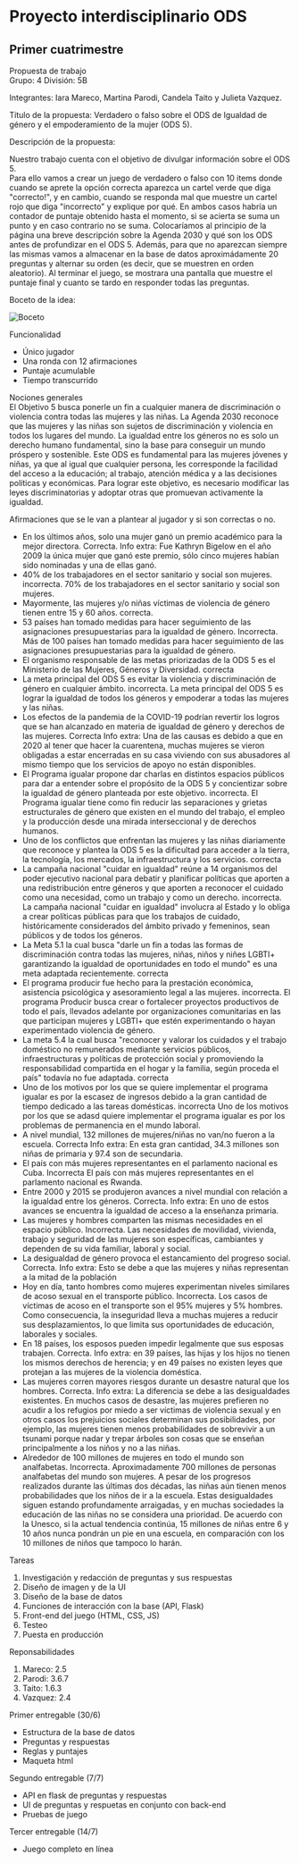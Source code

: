 # Proyecto interdisciplinario ODS
## Primer cuatrimestre
Propuesta de trabajo<br/>
Grupo: 4 División: 5B 

Integrantes: Iara Mareco, Martina Parodi, Candela Taito y Julieta Vazquez.

Título de la propuesta: Verdadero o falso sobre el ODS de Igualdad de género y el empoderamiento de la mujer (ODS 5).

Descripción de la propuesta: <br/>

Nuestro trabajo cuenta con el objetivo de divulgar información sobre el ODS 5.<br/>
Para ello vamos a crear un juego de verdadero o falso con 10 items donde cuando se aprete la opción correcta aparezca un cartel verde que diga "correcto!", y en cambio, cuando se responda mal que muestre un cartel rojo que diga "incorrecto" y explique por qué. En ambos casos habría un contador de puntaje obtenido hasta el momento, si se acierta se suma un punto y en caso contrario no se suma. Colocaríamos al principio de la página una breve descripción sobre la Agenda 2030 y qué son los ODS antes de profundizar en el ODS 5. Además, para que no aparezcan siempre las mismas vamos a almacenar en la base de datos aproximádamente 20 preguntas y alternar su orden (es decir, que se muestren en orden aleatorio). Al terminar el juego, se mostrara una pantalla que muestre el puntaje final y cuanto se tardo en responder todas las preguntas.

Boceto de la idea:

![Boceto](https://user-images.githubusercontent.com/100932704/175573120-eaf5c856-8a73-48f9-a44b-be86ff9d837e.jpg)

Funcionalidad <br/>
- Único jugador <br/>
- Una ronda con 12 afirmaciones <br/>
- Puntaje acumulable <br/>
- Tiempo transcurrido <br/>

Nociones generales <br/>
El Objetivo 5 busca ponerle un fin a cualquier manera de discriminación o violencia contra todas las mujeres y las niñas.
La Agenda 2030 reconoce que las mujeres y las niñas son sujetos de discriminación y violencia en todos los lugares del mundo. La igualdad entre los géneros no es solo un derecho humano fundamental, sino la base para conseguir un mundo próspero y sostenible. Este ODS es fundamental para las mujeres jóvenes y niñas, ya que al igual que cualquier persona, les corresponde la facilidad del acceso a la educación; al trabajo, atención médica y a las decisiones políticas y económicas. Para  lograr este objetivo, es necesario modificar las leyes discriminatorias y adoptar otras que promuevan activamente la igualdad.

Afirmaciones que se le van a plantear al jugador y si son correctas o no. <br/>
- En los últimos años, solo una mujer ganó un premio académico para la mejor directora. Correcta. Info extra: Fue Kathryn Bigelow en el año 2009 la única mujer que ganó este premio, sólo cinco mujeres habían sido nominadas y una de ellas ganó.
- 40% de los trabajadores en el sector sanitario y social son mujeres. incorrecta. 70% de los trabajadores en el sector sanitario y social son mujeres.
- Mayormente, las mujeres y/o niñas víctimas de violencia de género tienen entre 15 y 60 años. correcta.
- 53 países han tomado medidas para hacer seguimiento de las asignaciones presupuestarias para la igualdad de género. Incorrecta. Más de 100 países han tomado medidas para hacer seguimiento de las asignaciones presupuestarias para la igualdad de género.
- El organismo responsable de las metas priorizadas de la ODS 5 es el Ministerio de las Mujeres, Géneros y Diversidad. correcta
- La meta principal del ODS 5 es evitar la violencia y discriminación de género en cualquier ámbito. incorrecta. La meta principal del ODS 5 es lograr la igualdad de todos los géneros y empoderar a todas las mujeres y las niñas.
- Los efectos de la pandemia de la COVID-19 podrían revertir los logros que se han alcanzado en materia de igualdad de género y derechos de las mujeres. Correcta
Info extra: Una de las causas es debido a que en 2020 al tener que hacer la cuarentena, muchas mujeres se vieron obligadas a estar encerradas en su casa viviendo con sus abusadores al mismo tiempo que los servicios de apoyo no están disponibles.
- El Programa igualar propone dar charlas en distintos espacios públicos para dar a entender sobre el propósito de la ODS 5 y  concientizar sobre la igualdad de género planteada por este objetivo. incorrecta. El Programa igualar tiene como fin reducir las separaciones y grietas estructurales de género que existen en el mundo del trabajo, el empleo y la producción desde una mirada interseccional y de derechos humanos. 
- Uno de los conflictos que enfrentan las mujeres y las niñas diariamente que reconoce y plantea la ODS 5 es la dificultad  para acceder a la tierra, la tecnología, los mercados, la infraestructura y los servicios. correcta
- La campaña nacional "cuidar en igualdad" reúne a 14 organismos del poder ejecutivo nacional para debatir y planificar políticas que aporten a una redistribución entre géneros y que aporten a reconocer el cuidado como una necesidad, como un trabajo y como un derecho. incorrecta. La campaña nacional "cuidar en igualdad" involucra al Estado y lo obliga a crear políticas públicas para que los trabajos de cuidado, históricamente considerados del ámbito privado y femeninos, sean públicos y de todos los géneros.
- La Meta 5.1 la cual busca "darle un fin a todas las formas de discriminación contra todas las mujeres, niñas, niños y niñes LGBTI+ garantizando la igualdad de oportunidades en todo el mundo" es una meta adaptada recientemente. correcta
- El programa producir fue hecho para la prestación económica, asistencia psicológica y asesoramiento legal a las mujeres. incorrecta. El programa Producir busca crear o fortalecer proyectos productivos de todo el país, llevados adelante por organizaciones comunitarias en las que participan mujeres y LGBTI+ que estén experimentando o hayan experimentado violencia de género.
- La meta 5.4 la cual busca "reconocer y valorar los cuidados y el trabajo doméstico no remunerados mediante servicios públicos, infraestructuras y políticas de protección social y promoviendo la responsabilidad compartida en el hogar y la familia, según proceda el país" todavía no fue adaptada. correcta
- Uno de los motivos por los que se quiere implementar el programa igualar es por la escasez de ingresos debido a la gran cantidad de tiempo dedicado a las tareas domésticas. incorrecta
Uno de los motivos por los que se adasd     quiere implementar el programa igualar es por los problemas de permanencia en el mundo laboral.
- A nivel mundial, 132 millones de mujeres/niñas no van/no fueron a la escuela. Correcta
Info extra: En esta gran cantidad, 34.3 millones son niñas de primaria y 97.4 son de secundaria.
- El país con más mujeres representantes en el parlamento nacional es Cuba. Incorrecta
El país con más mujeres representantes en el parlamento nacional es Rwanda.
- Entre 2000 y 2015 se produjeron avances a nivel mundial con relación a la igualdad entre los géneros. Correcta. Info extra: En uno de estos avances se encuentra la igualdad de acceso a la enseñanza primaria.
- Las mujeres y hombres comparten las mismas necesidades en el espacio público. Incorrecta. Las necesidades de movilidad, vivienda, trabajo y seguridad de las mujeres son específicas, cambiantes y dependen de su vida familiar, laboral y social.
- La desigualdad de género provoca el estancamiento del progreso social. Correcta. 
Info extra: Esto se debe a que las mujeres y niñas representan a la mitad de la población
- Hoy en día, tanto hombres como mujeres experimentan niveles similares de acoso sexual en el transporte público. Incorrecta. Los casos de víctimas de acoso en el transporte son el 95% mujeres y 5% hombres. Como consecuencia, la inseguridad lleva a muchas mujeres a reducir sus desplazamientos, lo que limita sus oportunidades de educación, laborales y sociales.
- En 18 países, los esposos pueden impedir legalmente que sus esposas trabajen. Correcta.
Info extra: en 39 países, las hijas y los hijos no tienen los mismos derechos de herencia; y en 49 países no existen leyes que protejan a las mujeres de la violencia doméstica.
- Las mujeres corren mayores riesgos durante un desastre natural que los hombres. Correcta. Info extra: La diferencia se debe a las desigualdades existentes. En muchos casos de desastre, las mujeres prefieren no acudir a los refugios por miedo a ser víctimas de violencia sexual y en otros casos los prejuicios sociales determinan sus posibilidades, por ejemplo, las mujeres tienen menos probabilidades de sobrevivir a un tsunami porque nadar y trepar árboles son cosas que se enseñan principalmente a los niños y no a las niñas.
- Alrededor de 100 millones de mujeres en todo el mundo son analfabetas. Incorrecta. Aproximadamente 700 millones de personas analfabetas del mundo son mujeres. A pesar de los progresos realizados durante las últimas dos décadas, las niñas aún tienen menos probabilidades que los niños de ir a la escuela. Estas desigualdades siguen estando profundamente arraigadas, y en muchas sociedades la educación de las niñas no se considera una prioridad. De acuerdo con la Unesco, si la actual tendencia continúa, 15 millones de niñas entre 6 y 10 años nunca pondrán un pie en una escuela, en comparación con los 10 millones de niños que tampoco lo harán.

Tareas <br/>
1. Investigación y redacción de preguntas y sus respuestas<br/>
2. Diseño de imagen y de la UI<br/> 
3. Diseño de la base de datos<br/>
4. Funciones de interacción con la base (API, Flask) <br/>
5. Front-end del juego (HTML, CSS, JS) <br/>
6. Testeo <br/>
7. Puesta en producción <br/>

Reponsabilidades <br/>
1. Mareco: 2.5 <br/>
2. Parodi: 3.6.7 <br/>
3. Taito: 1.6.3 <br/>
4. Vazquez: 2.4 <br/>

Primer entregable (30/6)
- Estructura de la base de datos<br/>
- Preguntas y respuestas<br/>
- Reglas y puntajes<br/>
- Maqueta html<br/>

Segundo entregable (7/7)
- API en flask de preguntas y respuestas<br/>
- UI de preguntas y respuetas en conjunto con back-end<br/>
- Pruebas de juego<br/>

Tercer entregable (14/7) <br/>
- Juego completo en línea
